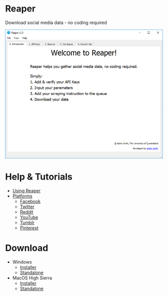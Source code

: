 # Reaper
Download social media data - no coding required

![](images/preview.gif)

# Help & Tutorials
- [Using Reaper](guide.md)
- [Platforms](platforms/list.md)
    - [Facebook](platforms/facebook.md)
    - [Twitter](platforms/twitter.md)
    - [Reddit](platforms/reddit.md)
    - [YouTube](platforms/youtube.md)
    - [Tumblr](platforms/tumblr.md)
    - [Pinterest](platforms/pinterest.md)
    
# Download
- Windows
    - [Installer](https://github.com/ScriptSmith/reaper/releases/download/v2.5.0/reaper-setup.exe)
    - [Standalone](https://github.com/ScriptSmith/reaper/releases/download/v2.5.0/reaper-standalone.zip)
- MacOS High Sierra
    - [Installer](https://github.com/ScriptSmith/reaper/releases/download/v2.5.0/Reaper.pkg)
    - [Standalone](https://github.com/ScriptSmith/reaper/releases/download/v2.5.0/reaper-app.zip)
